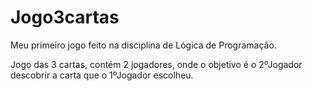 # Jogo3cartas

Meu primeiro jogo feito na disciplina de Lógica de Programação.

Jogo das 3 cartas, contém 2 jogadores, onde o objetivo é o 2ºJogador descobrir a carta que o 1ºJogador escolheu.
